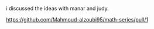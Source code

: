 i discussed the ideas with manar and judy.

https://github.com/Mahmoud-alzoubi95/math-series/pull/1

